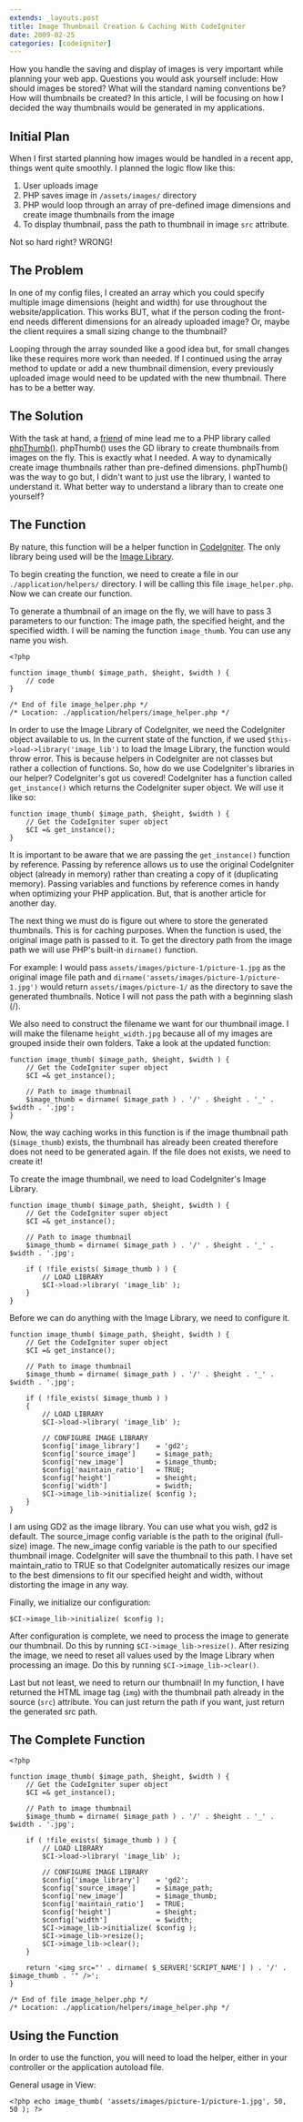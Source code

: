 ```yaml
---
extends: _layouts.post
title: Image Thumbnail Creation & Caching With CodeIgniter
date: 2009-02-25
categories: [codeigniter]
---
```

How you handle the saving and display of images is very important while planning your web app. Questions you would ask yourself include: How should images be stored? What will the standard naming conventions be? How will thumbnails be created? In this article, I will be focusing on how I decided the way thumbnails would be generated in my applications.

## Initial Plan

When I first started planning how images would be handled in a recent app, things went quite smoothly. I planned the logic flow like this:

1. User uploads image
2. PHP saves image in `/assets/images/` directory
3. PHP would loop through an array of pre-defined image dimensions and create image thumbnails from the image
4. To display thumbnail, pass the path to thumbnail in image `src` attribute.

Not so hard right? WRONG!

## The Problem

In one of my config files, I created an array which you could specify multiple image dimensions (height and width) for use throughout the website/application. This works BUT, what if the person coding the front-end needs different dimensions for an already uploaded image? Or, maybe the client requires a small sizing change to the thumbnail?

Looping through the array sounded like a good idea but, for small changes like these requires more work than needed. If I continued using the array method to update or add a new thumbnail dimension, every previously uploaded image would need to be updated with the new thumbnail. There has to be a better way.

## The Solution

With the task at hand, a [friend](http://mondaybynoon.com) of mine lead me to a PHP library called [phpThumb()](http://phpthumb.sourceforge.net/). phpThumb() uses the GD library to create thumbnails from images on the fly. This is exactly what I needed. A way to dynamically create image thumbnails rather than pre-defined dimensions. phpThumb() was the way to go but, I didn't want to just use the library, I wanted to understand it. What better way to understand a library than to create one yourself?

## The Function

By nature, this function will be a helper function in [CodeIgniter](http://codeigniter.com/). The only library being used will be the [Image Library](http://codeigniter.com/user_guide/libraries/image_lib.html).

To begin creating the function, we need to create a file in our `./application/helpers/` directory. I will be calling this file `image_helper.php`. Now we can create our function.

To generate a thumbnail of an image on the fly, we will have to pass 3 parameters to our function: The image path, the specified height, and the specified width. I will be naming the function `image_thumb`. You can use any name you wish.

```
<?php

function image_thumb( $image_path, $height, $width ) {
    // code
}

/* End of file image_helper.php */
/* Location: ./application/helpers/image_helper.php */
```

In order to use the Image Library of CodeIgniter, we need the CodeIgniter object available to us. In the current state of the function, if we used `$this->load->library('image_lib')` to load the Image Library, the function would throw error. This is because helpers in CodeIgniter are not classes but rather a collection of functions. So, how do we use CodeIgniter's libraries in our helper? CodeIgniter's got us covered! CodeIgniter has a function called `get_instance()` which returns the CodeIgniter super object. We will use it like so:

```
function image_thumb( $image_path, $height, $width ) {
    // Get the CodeIgniter super object
    $CI =& get_instance();
}
```

It is important to be aware that we are passing the `get_instance()` function by reference. Passing by reference allows us to use the original CodeIgniter object (already in memory) rather than creating a copy of it (duplicating memory). Passing variables and functions by reference comes in handy when optimizing your PHP application. But, that is another article for another day.

The next thing we must do is figure out where to store the generated thumbnails. This is for caching purposes. When the function is used, the original image path is passed to it. To get the directory path from the image path we will use PHP's built-in `dirname()` function.

For example: I would pass `assets/images/picture-1/picture-1.jpg` as the original image file path and `dirname('assets/images/picture-1/picture-1.jpg')` would return `assets/images/picture-1/` as the directory to save the generated thumbnails. Notice I will not pass the path with a beginning slash (/).

We also need to construct the filename we want for our thumbnail image. I will make the filename `height_width.jpg` because all of my images are grouped inside their own folders. Take a look at the updated function:

```
function image_thumb( $image_path, $height, $width ) {
    // Get the CodeIgniter super object
    $CI =& get_instance();

    // Path to image thumbnail
    $image_thumb = dirname( $image_path ) . '/' . $height . '_' . $width . '.jpg';
}
```

Now, the way caching works in this function is if the image thumbnail path (`$image_thumb`) exists, the thumbnail has already been created therefore does not need to be generated again. If the file does not exists, we need to create it!

To create the image thumbnail, we need to load CodeIgniter's Image Library.

```
function image_thumb( $image_path, $height, $width ) {
    // Get the CodeIgniter super object
    $CI =& get_instance();

    // Path to image thumbnail
    $image_thumb = dirname( $image_path ) . '/' . $height . '_' . $width . '.jpg';

    if ( !file_exists( $image_thumb ) ) {
        // LOAD LIBRARY
        $CI->load->library( 'image_lib' );
    }
}
```

Before we can do anything with the Image Library, we need to configure it.

```
function image_thumb( $image_path, $height, $width ) {
    // Get the CodeIgniter super object
    $CI =& get_instance();

    // Path to image thumbnail
    $image_thumb = dirname( $image_path ) . '/' . $height . '_' . $width . '.jpg';

    if ( !file_exists( $image_thumb ) )
    {
        // LOAD LIBRARY
        $CI->load->library( 'image_lib' );

        // CONFIGURE IMAGE LIBRARY
        $config['image_library']    = 'gd2';
        $config['source_image']     = $image_path;
        $config['new_image']        = $image_thumb;
        $config['maintain_ratio']   = TRUE;
        $config['height']           = $height;
        $config['width']            = $width;
        $CI->image_lib->initialize( $config );
    }
}
```

I am using GD2 as the image library. You can use what you wish, gd2 is default. The source_image config variable is the path to the original (full-size) image. The new_image config variable is the path to our specified thumbnail image. CodeIgniter will save the thumbnail to this path. I have set maintain_ratio to TRUE so that CodeIgniter automatically resizes our image to the best dimensions to fit our specified height and width, without distorting the image in any way.

Finally, we initialize our configuration:

```
$CI->image_lib->initialize( $config );
```

After configuration is complete, we need to process the image to generate our thumbnail. Do this by running `$CI->image_lib->resize()`. After resizing the image, we need to reset all values used by the Image Library when processing an image. Do this by running `$CI->image_lib->clear()`.

Last but not least, we need to return our thumbnail! In my function, I have returned the HTML image tag (`img`) with the thumbnail path already in the source (`src`) attribute. You can just return the path if you want, just return the generated src path.

## The Complete Function

```
<?php

function image_thumb( $image_path, $height, $width ) {
    // Get the CodeIgniter super object
    $CI =& get_instance();

    // Path to image thumbnail
    $image_thumb = dirname( $image_path ) . '/' . $height . '_' . $width . '.jpg';

    if ( !file_exists( $image_thumb ) ) {
        // LOAD LIBRARY
        $CI->load->library( 'image_lib' );

        // CONFIGURE IMAGE LIBRARY
        $config['image_library']    = 'gd2';
        $config['source_image']     = $image_path;
        $config['new_image']        = $image_thumb;
        $config['maintain_ratio']   = TRUE;
        $config['height']           = $height;
        $config['width']            = $width;
        $CI->image_lib->initialize( $config );
        $CI->image_lib->resize();
        $CI->image_lib->clear();
    }

    return '<img src="' . dirname( $_SERVER['SCRIPT_NAME'] ) . '/' . $image_thumb . '" />';
}

/* End of file image_helper.php */
/* Location: ./application/helpers/image_helper.php */
```

## Using the Function

In order to use the function, you will need to load the helper, either in your controller or the application autoload file.

General usage in View:

```
<?php echo image_thumb( 'assets/images/picture-1/picture-1.jpg', 50, 50 ); ?>
```